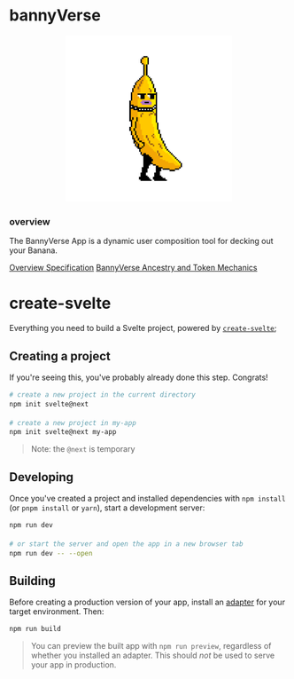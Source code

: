 # bannyVerse

<p align="center">
  <img src="./static/characters/01.png" width=300px/>
</p>

### overview

The BannyVerse App is a dynamic user composition tool for decking out your Banana.

[Overview Specification](https://docs.google.com/document/d/1jTq9510VmEELzu9j5MXkoLErgd_c4nLI-0t09NW8hpI/edit?usp=sharing)
[BannyVerse Ancestry and Token Mechanics](https://www.notion.so/ae9b6d6565114c5ea9807b07c3fdff47?v=391e86c54b3347a3999dfe69b448a5d0)

# create-svelte

Everything you need to build a Svelte project, powered by [`create-svelte`](https://github.com/sveltejs/kit/tree/master/packages/create-svelte);

## Creating a project

If you're seeing this, you've probably already done this step. Congrats!

```bash
# create a new project in the current directory
npm init svelte@next

# create a new project in my-app
npm init svelte@next my-app
```

> Note: the `@next` is temporary

## Developing

Once you've created a project and installed dependencies with `npm install` (or `pnpm install` or `yarn`), start a development server:

```bash
npm run dev

# or start the server and open the app in a new browser tab
npm run dev -- --open
```

## Building

Before creating a production version of your app, install an [adapter](https://kit.svelte.dev/docs#adapters) for your target environment. Then:

```bash
npm run build
```

> You can preview the built app with `npm run preview`, regardless of whether you installed an adapter. This should _not_ be used to serve your app in production.
